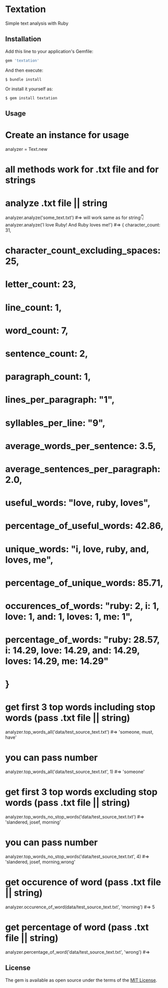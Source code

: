 # Textation

Simple text analysis with Ruby

## Installation

Add this line to your application's Gemfile:

```ruby
gem 'textation'
```

And then execute:

    $ bundle install

Or install it yourself as:

    $ gem install textation

## Usage

# Create an instance for usage
analyzer = Text.new

# all methods work for .txt file and for strings

# analyze .txt file || string
analyzer.analyze('some_text.txt')
#=> will work same as for string👇
analyzer.analyze('I love Ruby! And Ruby loves me!')
#=> { character_count: 31,
#     character_count_excluding_spaces: 25,
#     letter_count: 23,
#     line_count: 1,
#     word_count: 7,
#     sentence_count: 2,
#     paragraph_count: 1,
#     lines_per_paragraph: "1",
#     syllables_per_line: "9",
#     average_words_per_sentence: 3.5,
#     average_sentences_per_paragraph: 2.0,
#     useful_words:  "love, ruby, loves",
#     percentage_of_useful_words: 42.86,
#     unique_words:  "i, love, ruby, and, loves, me",
#     percentage_of_unique_words: 85.71,
#     occurences_of_words: "ruby: 2, i: 1, love: 1, and: 1, loves: 1, me: 1",
#     percentage_of_words: "ruby: 28.57, i: 14.29, love: 14.29, and: 14.29, loves: 14.29, me: 14.29"
#   }


# get first 3 top words including stop words (pass .txt file || string)
analyzer.top_words_all('data/test_source_text.txt')
#=> 'someone, must, have'

# you can pass number
analyzer.top_words_all('data/test_source_text.txt', 1)
#=> 'someone'


# get first 3 top words excluding stop words (pass .txt file || string)
analyzer.top_words_no_stop_words('data/test_source_text.txt')
#=> 'slandered, josef, morning'

# you can pass number
analyzer.top_words_no_stop_words('data/test_source_text.txt', 4)
#=> 'slandered, josef, morning,wrong'


# get occurence of word (pass .txt file || string)
analyzer.occurence_of_word(data/test_source_text.txt', 'morning')
#=> 5

# get percentage of word (pass .txt file || string)
analyzer.percentage_of_word('data/test_source_text.txt', 'wrong')
#=>

## License

The gem is available as open source under the terms of the [MIT License](https://opensource.org/licenses/MIT).
